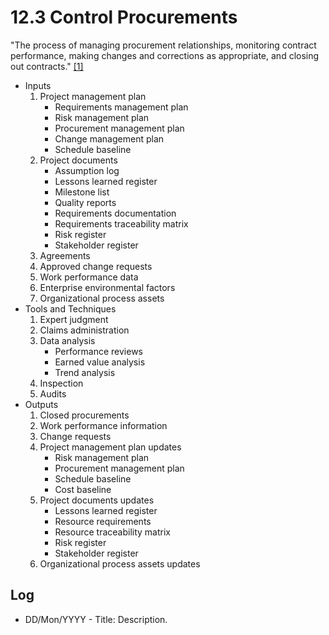 # 12.3 Control Procurements

"The process of managing procurement relationships, monitoring contract
performance, making changes and corrections as appropriate, and closing out
contracts." [[1]](../home.md#references)

- Inputs
  1. Project management plan
     - Requirements management plan
     - Risk management plan
     - Procurement management plan
     - Change management plan
     - Schedule baseline
  2. Project documents
     - Assumption log
     - Lessons learned register
     - Milestone list
     - Quality reports
     - Requirements documentation
     - Requirements traceability matrix
     - Risk register
     - Stakeholder register
  3. Agreements
  4. Approved change requests
  5. Work performance data
  6. Enterprise environmental factors
  7. Organizational process assets
- Tools and Techniques
  1. Expert judgment
  2. Claims administration
  3. Data analysis
     - Performance reviews
     - Earned value analysis
     - Trend analysis
  4. Inspection
  5. Audits
- Outputs
  1. Closed procurements
  2. Work performance information
  3. Change requests
  4. Project management plan updates
     - Risk management plan
     - Procurement management plan
     - Schedule baseline
     - Cost baseline
  5. Project documents updates
     - Lessons learned register
     - Resource requirements
     - Resource traceability matrix
     - Risk register
     - Stakeholder register
  6. Organizational process assets updates

## Log

- DD/Mon/YYYY - Title: Description.
